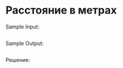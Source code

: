 # Расстояние в метрах

<!--- Текст задания --->

Sample Input:
```

```

Sample Output:
```

```

Решение:
```python

```
